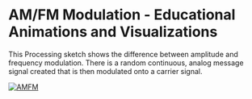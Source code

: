# AM/FM Modulation - Educational Animations and Visualizations

This Processing sketch shows the difference between amplitude and frequency modulation. There is a random continuous, analog message signal created that is then modulated onto a carrier signal. 

[![AMFM](https://user-images.githubusercontent.com/89677321/211675062-4fcbdebe-d15d-4cd9-a700-a0b2c206f112.png)](https://www.youtube.com/shorts/-AEgWExo9fA)
